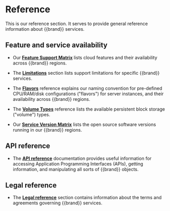 # Reference

This is our reference section.
It serves to provide general reference information about {{brand}} services.

## Feature and service availability

* Our **[Feature Support Matrix](features/index.md)** lists cloud features and their availability across {{brand}} regions.

* The **[Limitations](limitations/index.md)** section lists support limitations for specific {{brand}} services.

* The **[Flavors](flavors/index.md)** reference explains our naming convention for pre-defined CPU/RAM/disk configurations ("flavors") for server instances, and their availability across {{brand}} regions.

* The **[Volume Types](volumes/index.md)** reference lists the available persistent block storage ("volume") types.

* Our **[Service Version Matrix](versions/index.md)** lists the open source software versions running in our {{brand}} regions.

## API reference

* The **[API reference](api/index.md)** documentation provides useful information for accessing Application Programming Interfaces (APIs), getting information, and manipulating all sorts of {{brand}} objects.

## Legal reference

* The **[Legal reference](legal/index.md)** section contains information about the terms and agreements governing {{brand}} services.
